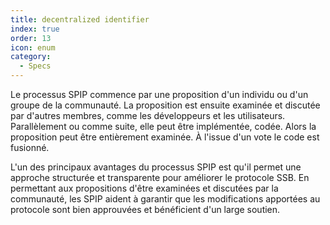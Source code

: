 ```yaml
---
title: decentralized identifier
index: true
order: 13
icon: enum
category:
  - Specs
---
```


Le processus SPIP commence par une proposition d'un individu ou d'un groupe de la communauté. La proposition est ensuite examinée et discutée par d'autres membres, comme les développeurs et les utilisateurs. 
Parallèlement ou comme suite, elle peut être implémentée, codée.
Alors la proposition peut être entièrement examinée.
À l'issue d'un vote le code est fusionné.

L'un des principaux avantages du processus SPIP est qu'il permet une approche structurée et transparente pour améliorer le protocole SSB. En permettant aux propositions d'être examinées et discutées par la communauté, les SPIP aident à garantir que les modifications apportées au protocole sont bien approuvées et bénéficient d'un large soutien.
